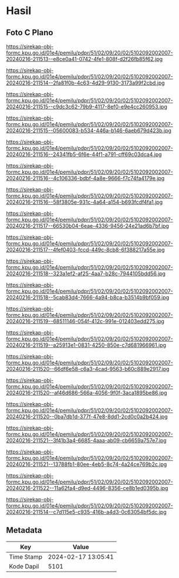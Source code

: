 # Hasil

## Foto C Plano

https://sirekap-obj-formc.kpu.go.id/01e4/pemilu/pdpr/51/02/09/20/02/5102092002007-20240216-211513--e8ce0a41-0742-4fe1-808f-d2f26fb85f62.jpg

https://sirekap-obj-formc.kpu.go.id/01e4/pemilu/pdpr/51/02/09/20/02/5102092002007-20240216-211514--2fa81f0b-4c63-4d29-9130-3173a99f2cbd.jpg

https://sirekap-obj-formc.kpu.go.id/01e4/pemilu/pdpr/51/02/09/20/02/5102092002007-20240216-211515--c9dc3c62-79b9-4117-8ef0-e9e4cc260953.jpg

https://sirekap-obj-formc.kpu.go.id/01e4/pemilu/pdpr/51/02/09/20/02/5102092002007-20240216-211515--05600083-b534-446a-b146-6aeb679d423b.jpg

https://sirekap-obj-formc.kpu.go.id/01e4/pemilu/pdpr/51/02/09/20/02/5102092002007-20240216-211516--24341fb5-6f6e-44f1-a791-cff69c03dca4.jpg

https://sirekap-obj-formc.kpu.go.id/01e4/pemilu/pdpr/51/02/09/20/02/5102092002007-20240216-211516--4c106336-bdbf-4a8e-9666-f7c74fa4179e.jpg

https://sirekap-obj-formc.kpu.go.id/01e4/pemilu/pdpr/51/02/09/20/02/5102092002007-20240216-211516--58f3805e-931c-4a64-a154-b693fcdf4fa1.jpg

https://sirekap-obj-formc.kpu.go.id/01e4/pemilu/pdpr/51/02/09/20/02/5102092002007-20240216-211517--66530b04-6eae-4336-9456-24e21ad6b7bf.jpg

https://sirekap-obj-formc.kpu.go.id/01e4/pemilu/pdpr/51/02/09/20/02/5102092002007-20240216-211517--4fef0403-fccd-449c-8cb8-6f388217a55e.jpg

https://sirekap-obj-formc.kpu.go.id/01e4/pemilu/pdpr/51/02/09/20/02/5102092002007-20240216-211518--323a1ef2-af25-4aa7-b28c-7944105bdd56.jpg

https://sirekap-obj-formc.kpu.go.id/01e4/pemilu/pdpr/51/02/09/20/02/5102092002007-20240216-211518--5cab83d4-7666-4a94-b8ca-b3514b9bf059.jpg

https://sirekap-obj-formc.kpu.go.id/01e4/pemilu/pdpr/51/02/09/20/02/5102092002007-20240216-211519--68511146-054f-412c-991e-012403edd275.jpg

https://sirekap-obj-formc.kpu.go.id/01e4/pemilu/pdpr/51/02/09/20/02/5102092002007-20240216-211519--a25913e1-0831-4250-850e-c7d681966961.jpg

https://sirekap-obj-formc.kpu.go.id/01e4/pemilu/pdpr/51/02/09/20/02/5102092002007-20240216-211520--66df6e58-c6a3-4cad-9563-b60c889e2917.jpg

https://sirekap-obj-formc.kpu.go.id/01e4/pemilu/pdpr/51/02/09/20/02/5102092002007-20240216-211520--af46d686-566a-4056-9f0f-3aca1895be86.jpg

https://sirekap-obj-formc.kpu.go.id/01e4/pemilu/pdpr/51/02/09/20/02/5102092002007-20240216-211520--0ba7db1d-377f-47e8-8dd1-2cd0c0a2b424.jpg

https://sirekap-obj-formc.kpu.go.id/01e4/pemilu/pdpr/51/02/09/20/02/5102092002007-20240216-211521--3f41b3a4-6685-4aaa-ab09-cb6659a757e7.jpg

https://sirekap-obj-formc.kpu.go.id/01e4/pemilu/pdpr/51/02/09/20/02/5102092002007-20240216-211521--13788fb1-80ee-4eb5-8c74-4a24ce769b2c.jpg

https://sirekap-obj-formc.kpu.go.id/01e4/pemilu/pdpr/51/02/09/20/02/5102092002007-20240216-211522--11a62fa4-d9ed-4496-8356-ce8b1ed0395b.jpg

https://sirekap-obj-formc.kpu.go.id/01e4/pemilu/pdpr/51/02/09/20/02/5102092002007-20240216-211514--c7d115e5-c935-416b-a4d3-0c63054bf5dc.jpg


## Metadata

| Key        | Value               |
| ---------- | ------------------- |
| Time Stamp | 2024-02-17 13:05:41 |
| Kode Dapil | 5101                |




